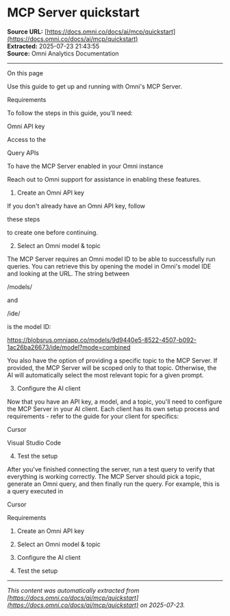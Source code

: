 # MCP Server quickstart

**Source URL:** [https://docs.omni.co/docs/ai/mcp/quickstart](https://docs.omni.co/docs/ai/mcp/quickstart)  
**Extracted:** 2025-07-23 21:43:55  
**Source:** Omni Analytics Documentation

---

On this page

Use this guide to get up and running with Omni's MCP Server.

Requirements

To follow the steps in this guide, you'll need:

Omni API key

Access to the

Query APIs

To have the MCP Server enabled in your Omni instance

Reach out to Omni support for assistance in enabling these features.

1. Create an Omni API key

If you don't already have an Omni API key, follow

these steps

to create one before continuing.

2. Select an Omni model & topic

The MCP Server requires an Omni model ID to be able to successfully run queries. You can retrieve this by opening the model in Omni's model IDE and looking at the URL. The string between

/models/

and

/ide/

is the model ID:

https://blobsrus.omniapp.co/models/9d9440e5-8522-4507-b092-1ac26ba26673/ide/model?mode=combined

You also have the option of providing a specific topic to the MCP Server. If provided, the MCP Server will be scoped only to that topic. Otherwise, the AI will automatically select the most relevant topic for a given prompt.

3. Configure the AI client

Now that you have an API key, a model, and a topic, you'll need to configure the MCP Server in your AI client. Each client has its own setup process and requirements - refer to the guide for your client for specifics:

Cursor

Visual Studio Code

4. Test the setup

After you've finished connecting the server, run a test query to verify that everything is working correctly. The MCP Server should pick a topic, generate an Omni query, and then finally run the query. For example, this is a query executed in

Cursor

Requirements

1. Create an Omni API key

2. Select an Omni model & topic

3. Configure the AI client

4. Test the setup

---

*This content was automatically extracted from [https://docs.omni.co/docs/ai/mcp/quickstart](https://docs.omni.co/docs/ai/mcp/quickstart) on 2025-07-23.*
